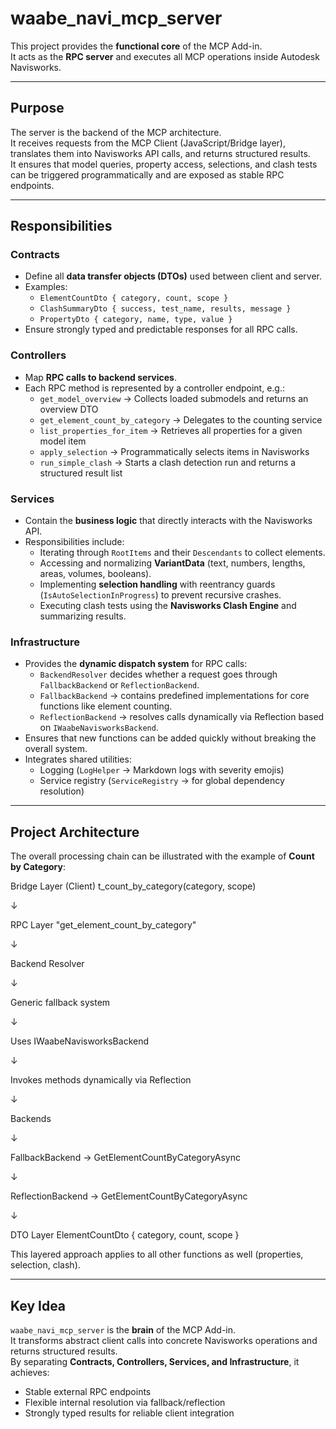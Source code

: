 ﻿# waabe_navi_mcp_server

This project provides the **functional core** of the MCP Add-in.  
It acts as the **RPC server** and executes all MCP operations inside Autodesk Navisworks.

---

## Purpose
The server is the backend of the MCP architecture.  
It receives requests from the MCP Client (JavaScript/Bridge layer), translates them into Navisworks API calls, and returns structured results.  
It ensures that model queries, property access, selections, and clash tests can be triggered programmatically and are exposed as stable RPC endpoints.

---

## Responsibilities

### Contracts
- Define all **data transfer objects (DTOs)** used between client and server.  
- Examples:
  - `ElementCountDto { category, count, scope }`  
  - `ClashSummaryDto { success, test_name, results, message }`  
  - `PropertyDto { category, name, type, value }`  
- Ensure strongly typed and predictable responses for all RPC calls.

### Controllers
- Map **RPC calls to backend services**.  
- Each RPC method is represented by a controller endpoint, e.g.:
  - `get_model_overview` → Collects loaded submodels and returns an overview DTO  
  - `get_element_count_by_category` → Delegates to the counting service  
  - `list_properties_for_item` → Retrieves all properties for a given model item  
  - `apply_selection` → Programmatically selects items in Navisworks  
  - `run_simple_clash` → Starts a clash detection run and returns a structured result list

### Services
- Contain the **business logic** that directly interacts with the Navisworks API.  
- Responsibilities include:
  - Iterating through `RootItems` and their `Descendants` to collect elements.  
  - Accessing and normalizing **VariantData** (text, numbers, lengths, areas, volumes, booleans).  
  - Implementing **selection handling** with reentrancy guards (`IsAutoSelectionInProgress`) to prevent recursive crashes.  
  - Executing clash tests using the **Navisworks Clash Engine** and summarizing results.  

### Infrastructure
- Provides the **dynamic dispatch system** for RPC calls:
  - `BackendResolver` decides whether a request goes through `FallbackBackend` or `ReflectionBackend`.  
  - `FallbackBackend` → contains predefined implementations for core functions like element counting.  
  - `ReflectionBackend` → resolves calls dynamically via Reflection based on `IWaabeNavisworksBackend`.  
- Ensures that new functions can be added quickly without breaking the overall system.  
- Integrates shared utilities:
  - Logging (`LogHelper` → Markdown logs with severity emojis)  
  - Service registry (`ServiceRegistry` → for global dependency resolution)

---

## Project Architecture

The overall processing chain can be illustrated with the example of **Count by Category**:

Bridge Layer (Client)
t_count_by_category(category, scope)

↓

RPC Layer
"get_element_count_by_category"

↓

Backend Resolver

↓

Generic fallback system

↓

Uses IWaabeNavisworksBackend

↓

Invokes methods dynamically via Reflection

↓

Backends

↓

FallbackBackend → GetElementCountByCategoryAsync

↓

ReflectionBackend → GetElementCountByCategoryAsync

↓

DTO Layer
ElementCountDto { category, count, scope }


This layered approach applies to all other functions as well (properties, selection, clash).

---

## Key Idea
`waabe_navi_mcp_server` is the **brain** of the MCP Add-in.  
It transforms abstract client calls into concrete Navisworks operations and returns structured results.  
By separating **Contracts, Controllers, Services, and Infrastructure**, it achieves:
- Stable external RPC endpoints  
- Flexible internal resolution via fallback/reflection  
- Strongly typed results for reliable client integration  